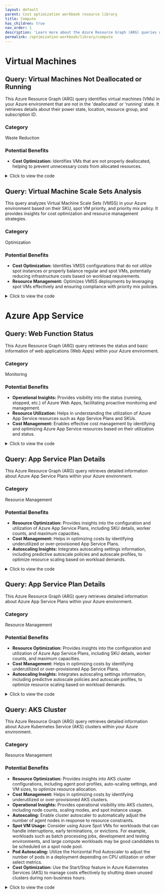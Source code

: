 ```yaml
---
layout: default
parent: Cost optimization workbook resource library
title: Compute
has_children: true
nav_order: 1
description: 'Learn more about the Azure Resource Graph (ARG) queries used in the cost optimization workbook.'
permalink: /optimization-workbook/library/compute
---
```


# Virtual Machines

## Query: Virtual Machines Not Deallocated or Running

This Azure Resource Graph (ARG) query identifies virtual machines (VMs) in your Azure environment that are not in the 'deallocated' or 'running' state. It retrieves details about their power state, location, resource group, and subscription ID.

### Category

Waste Reduction

### Potential Benefits

- **Cost Optimization:** Identifies VMs that are not properly deallocated, helping to prevent unnecessary costs from allocated resources.

<details>
  <summary>Click to view the code</summary>
  <div class="code-block">
    <pre><code>resources 
| where type =~ 'microsoft.compute/virtualmachines' and tostring(properties.extended.instanceView.powerState.displayStatus) != 'VM deallocated' and tostring(properties.extended.instanceView.powerState.displayStatus) != 'VM running'
| extend  PowerState=tostring(properties.extended.instanceView.powerState.displayStatus), VMLocation=location, resourceGroup=strcat('/subscriptions/',subscriptionId,'/resourceGroups/',resourceGroup)
| order by id asc
| project id, PowerState, VMLocation, resourceGroup, subscriptionId</code></pre>
  </div>
</details>

## Query: Virtual Machine Scale Sets Analysis

This query analyzes Virtual Machine Scale Sets (VMSS) in your Azure environment based on their SKU, spot VM priority, and priority mix policy. It provides insights for cost optimization and resource management strategies.

### Category

Optimization

### Potential Benefits

- **Cost Optimization:** Identifies VMSS configurations that do not utilize spot instances or properly balance regular and spot VMs, potentially reducing infrastructure costs based on workload requirements.
- **Resource Management:** Optimizes VMSS deployments by leveraging spot VMs effectively and ensuring compliance with priority mix policies.

<details>
  <summary>Click to view the code</summary>
  <div class="code-block">
    <pre><code>resources 
| where type =~ 'microsoft.compute/virtualmachinescalesets'
| extend  SpotVMs=tostring(properties.virtualMachineProfile.priority), SpotPriorityMix=tostring(properties.priorityMixPolicy), SKU=tostring(sku.name), resourceGroup=strcat('/subscriptions/',subscriptionId,'/resourceGroups/',resourceGroup)
| project id, SKU, SpotVMs, SpotPriorityMix, subscriptionId, resourceGroup, location</code></pre>
  </div>
</details>

# Azure App Service

## Query: Web Function Status

This Azure Resource Graph (ARG) query retrieves the status and basic information of web applications (Web Apps) within your Azure environment.

### Category

Monitoring

### Potential Benefits

- **Operational Insights:** Provides visibility into the status (running, stopped, etc.) of Azure Web Apps, facilitating proactive monitoring and management.
- **Resource Utilization:** Helps in understanding the utilization of Azure App Service resources such as App Service Plans and SKUs.
- **Cost Management:** Enables effective cost management by identifying and optimizing Azure App Service resources based on their utilization and status.

<details>
  <summary>Click to view the code</summary>
  <div class="code-block">
    <pre><code>resources
| where type =~ 'Microsoft.Web/sites'
| extend WebAppRG=resourceGroup, WebAppName=name, AppServicePlan=tostring(properties.serverFarmId), SKU=tostring(properties.sku), Type=kind, Status=tostring(properties.state), WebAppLocation=location, SubscriptionName=subscriptionId
| project id,WebAppName, Type, Status, WebAppLocation, AppServicePlan, WebAppRG,SubscriptionName
| order by id asc
</code></pre>
  </div>
</details>

## Query: App Service Plan Details

This Azure Resource Graph (ARG) query retrieves detailed information about Azure App Service Plans within your Azure environment.

### Category

Resource Management

### Potential Benefits

- **Resource Optimization:** Provides insights into the configuration and utilization of Azure App Service Plans, including SKU details, worker counts, and maximum capacities.
- **Cost Management:** Helps in optimizing costs by identifying underutilized or over-provisioned App Service Plans.
- **Autoscaling Insights:** Integrates autoscaling settings information, including predictive autoscale policies and autoscale profiles, to optimize resource scaling based on workload demands.


<details>
  <summary>Click to view the code</summary>
  <div class="code-block">
    <pre><code>resources
| where type == "microsoft.web/serverfarms"  and sku.tier !~ 'Free'
| extend  planId=tolower(tostring(id)),skuname = tostring(sku.name) , skutier = tostring(sku.tier), workers=tostring(properties.numberOfWorkers),webRG=resourceGroup,maxworkers=tostring(properties.maximumNumberOfWorkers), Sites=tostring(properties.numberOfSites), SubscriptionName=subscriptionId
| project planId, name, skuname, skutier, workers, maxworkers, webRG, Sites, SubscriptionName
| join kind=leftouter (resources | where type =="microsoft.insights/autoscalesettings" | project planId=tolower(tostring(properties.targetResourceUri)), PredictiveAutoscale=properties.predictiveAutoscalePolicy.scaleMode, AutoScaleProfiles=properties.profiles,resourceGroup) on planId
</code></pre>
  </div>
</details>


## Query: App Service Plan Details

This Azure Resource Graph (ARG) query retrieves detailed information about Azure App Service Plans within your Azure environment.

### Category

Resource Management

### Potential Benefits

- **Resource Optimization:** Provides insights into the configuration and utilization of Azure App Service Plans, including SKU details, worker counts, and maximum capacities.
- **Cost Management:** Helps in optimizing costs by identifying underutilized or over-provisioned App Service Plans.
- **Autoscaling Insights:** Integrates autoscaling settings information, including predictive autoscale policies and autoscale profiles, to optimize resource scaling based on workload demands.


<details>
  <summary>Click to view the code</summary>
  <div class="code-block">
    <pre><code>resources
| where type == "microsoft.web/serverfarms"  and sku.tier !~ 'Free'
| extend  planId=tolower(tostring(id)),skuname = tostring(sku.name) , skutier = tostring(sku.tier), workers=tostring(properties.numberOfWorkers),webRG=resourceGroup,maxworkers=tostring(properties.maximumNumberOfWorkers), Sites=tostring(properties.numberOfSites), SubscriptionName=subscriptionId
| project planId, name, skuname, skutier, workers, maxworkers, webRG, Sites, SubscriptionName
| join kind=leftouter (resources | where type =="microsoft.insights/autoscalesettings" | project planId=tolower(tostring(properties.targetResourceUri)), PredictiveAutoscale=properties.predictiveAutoscalePolicy.scaleMode, AutoScaleProfiles=properties.profiles,resourceGroup) on planId
</code></pre>
  </div>
</details>


## Query: AKS Cluster

This Azure Resource Graph (ARG) query retrieves detailed information about Azure Kubernetes Service (AKS) clusters within your Azure environment.

### Category

Resource Management

### Potential Benefits

- **Resource Optimization:** Provides insights into AKS cluster configurations, including agent pool profiles, auto-scaling settings, and VM sizes, to optimize resource allocation.
- **Cost Management:** Helps in optimizing costs by identifying underutilized or over-provisioned AKS clusters.
- **Operational Insights:** Provides operational visibility into AKS clusters, including node counts, scaling modes, and spot instance usage.
- **Autoscaling:** Enable cluster autoscaler to automatically adjust the number of agent nodes in response to resource constraints.
- **Spot VM Usage:** Consider using Azure Spot VMs for workloads that can handle interruptions, early terminations, or evictions. For example, workloads such as batch processing jobs, development and testing environments, and large compute workloads may be good candidates to be scheduled on a spot node pool.
- **Pod Autoscaling:** Utilize the Horizontal Pod Autoscaler to adjust the number of pods in a deployment depending on CPU utilization or other select metrics.
- **Cost Optimization:** Use the Start/Stop feature in Azure Kubernetes Services (AKS) to manage costs effectively by shutting down unused clusters during non-business hours.

<details>
  <summary>Click to view the code</summary>
  <div class="code-block">
    <pre><code>	resources
	| where type == "microsoft.containerservice/managedclusters"
	| extend  AKSname=name,location=location,Sku=tostring(sku.name),Tier=tostring(sku.tier),AgentPoolProfiles=properties.agentPoolProfiles
    | project id,AKSname,resourceGroup,subscriptionId,Sku,Tier,AgentPoolProfiles,location
	| mvexpand AgentPoolProfiles
	| extend ProfileName = tostring(AgentPoolProfiles.name) ,mode=AgentPoolProfiles.mode,AutoScaleEnabled = AgentPoolProfiles.enableAutoScaling ,SpotVM=AgentPoolProfiles.scaleSetPriority,  VMSize=tostring(AgentPoolProfiles.vmSize),minCount=tostring(AgentPoolProfiles.minCount),maxCount=tostring(AgentPoolProfiles.maxCount) , nodeCount=tostring(AgentPoolProfiles.['count'])
    | project id,ProfileName,Sku,Tier,mode,AutoScaleEnabled,SpotVM, VMSize,nodeCount,minCount,maxCount,location,resourceGroup,subscriptionId,AKSname
    </code></pre>
  </div>
</details>
